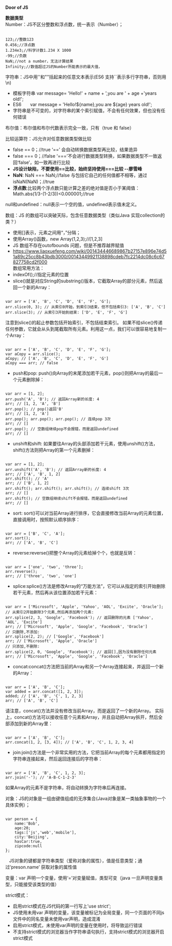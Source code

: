 <b>Door of JS</b>

<b>数据类型</b>    
Number：JS不区分整数和浮点数，统一表示（Number）；
<pre><code>
123;//整数123
0.456;//浮点数
1.234e3;//科学计数1.234 X 1000
-99;//负数
NaN;//not a number，无法计算结果
Infinity;//数值超过JS的Number所能表示的最大值，
</code></pre>

字符串：JS中用''和""括起来的任意文本表示(ES6 支持``表示多行字符串，否则用\n)       
* 模板字符串  var message= 'Hello!' + name + ',you are ' + age +'years old!';        
* ES6        var message = 'Hello!${name},you are ${age} years old!';    
* 字符串是不可变的，对字符串的某个索引赋值，不会有任何效果，但也没有任何错误    

布尔值：布尔值和布尔代数表示完全一致，只有（true 和 false）     

比较运算符：JS允许对任意数据类型做比较           
* false == 0；//true  ‘==’ 会自动转换数据类型再比较，结果诡异          
* false === 0；//false ‘===’不会进行数据类型转换，如果数据类型不一致返回‘false’，如一致再进行比较    
* <b>JS设计缺陷，不要使用==比较，始终坚持使用===比较 --廖雪峰</b>      
* <b>NaN</b>:   NaN === NaN;//false 与包括它自己的任何值都不相等，通过isNaN(NaN)；//true     
* <b>浮点数</b>:比较两个浮点数只能计算之差的绝对值是否小于某阈值：Math.abs(1/3-(1-2/3))<0.000001;//true    

null和undefined：null表示一个空的值，undefined表示值未定义。

数组：JS 的数组可以突破天际，包含任意数据类型（类似Java 实现collection的类？）
* 使用[]表示，元素之间用“，”分隔；    
* 使用Array()函数，new Array(1,2,3);//[1,2,3]
* JS 数组不存在outofbounds 问题，但是不推荐越界赋值    
* <url>https://www.liaoxuefeng.com/wiki/001434446689867b27157e896e74d51a89c25cc8b43bdb3000/00143449921138898cdeb7fc2214dc08c6c67827758cd2f000</url>    
数组常用方法：    
* indexOf();//指定元素的位置
* slice()就是对应String的substring()版本，它截取Array的部分元素，然后返回一个新的Array：
<pre><code>
var arr = ['A', 'B', 'C', 'D', 'E', 'F', 'G'];
arr.slice(0, 3); // 从索引0开始，到索引3结束，但不包括索引3: ['A', 'B', 'C']
arr.slice(3); // 从索引3开始到结束: ['D', 'E', 'F', 'G']
</code></pre>
注意到slice()的起止参数包括开始索引，不包括结束索引。
如果不给slice()传递任何参数，它就会从头到尾截取所有元素。利用这一点，我们可以很容易地复制一个Array：
<pre><code>
var arr = ['A', 'B', 'C', 'D', 'E', 'F', 'G'];
var aCopy = arr.slice();
aCopy; // ['A', 'B', 'C', 'D', 'E', 'F', 'G']
aCopy === arr; // false
</code></pre>
* push和pop: push()向Array的末尾添加若干元素，pop()则把Array的最后一个元素删除掉： 
<pre><code>
var arr = [1, 2];
arr.push('A', 'B'); // 返回Array新的长度: 4
arr; // [1, 2, 'A', 'B']
arr.pop(); // pop()返回'B'
arr; // [1, 2, 'A']
arr.pop(); arr.pop(); arr.pop(); // 连续pop 3次
arr; // []
arr.pop(); // 空数组继续pop不会报错，而是返回undefined
arr; // []
</code></pre>
* unshift和shift: 如果要往Array的头部添加若干元素，使用unshift()方法，shift()方法则把Array的第一个元素删掉：
<pre><code>
var arr = [1, 2];
arr.unshift('A', 'B'); // 返回Array新的长度: 4
arr; // ['A', 'B', 1, 2]
arr.shift(); // 'A'
arr; // ['B', 1, 2]
arr.shift(); arr.shift(); arr.shift(); // 连续shift 3次
arr; // []
arr.shift(); // 空数组继续shift不会报错，而是返回undefined
arr; // []
</code></pre>
* sort: sort()可以对当前Array进行排序，它会直接修改当前Array的元素位置，直接调用时，按照默认顺序排序：
<pre><code>
var arr = ['B', 'C', 'A'];
arr.sort();
arr; // ['A', 'B', 'C']
</code></pre>
* reverse:reverse()把整个Array的元素给掉个个，也就是反转：
<pre><code>
var arr = ['one', 'two', 'three'];
arr.reverse(); 
arr; // ['three', 'two', 'one']
</code></pre>
* splice:splice()方法是修改Array的“万能方法”，它可以从指定的索引开始删除若干元素，然后再从该位置添加若干元素：
<pre><code>
var arr = ['Microsoft', 'Apple', 'Yahoo', 'AOL', 'Excite', 'Oracle'];
// 从索引2开始删除3个元素,然后再添加两个元素:
arr.splice(2, 3, 'Google', 'Facebook'); // 返回删除的元素 ['Yahoo', 'AOL', 'Excite']
arr; // ['Microsoft', 'Apple', 'Google', 'Facebook', 'Oracle']
// 只删除,不添加:
arr.splice(2, 2); // ['Google', 'Facebook']
arr; // ['Microsoft', 'Apple', 'Oracle']
// 只添加,不删除:
arr.splice(2, 0, 'Google', 'Facebook'); // 返回[],因为没有删除任何元素
arr; // ['Microsoft', 'Apple', 'Google', 'Facebook', 'Oracle']
</code></pre>
* concat:concat()方法把当前的Array和另一个Array连接起来，并返回一个新的Array：
<pre><code>
var arr = ['A', 'B', 'C'];
var added = arr.concat([1, 2, 3]);
added; // ['A', 'B', 'C', 1, 2, 3]
arr; // ['A', 'B', 'C']
</code></pre>
请注意，concat()方法并没有修改当前Array，而是返回了一个新的Array。
实际上，concat()方法可以接收任意个元素和Array，并且自动把Array拆开，然后全部添加到新的Array里：
<pre><code>
var arr = ['A', 'B', 'C'];
arr.concat(1, 2, [3, 4]); // ['A', 'B', 'C', 1, 2, 3, 4]
</code></pre>
* join:join()方法是一个非常实用的方法，它把当前Array的每个元素都用指定的字符串连接起来，然后返回连接后的字符串：
<pre><code>
var arr = ['A', 'B', 'C', 1, 2, 3];
arr.join('-'); // 'A-B-C-1-2-3'
</code></pre>
如果Array的元素不是字符串，将自动转换为字符串后再连接。

对象：JS的对象是一组由键值组成的无序集合(Java对象是某一类抽象事物的一个具体实例）；
<pre><code>
var person = {
    name:'Bob',
    age:20;
    tags:['js','web','mobile'],
    city:'Beijing',
    hasCar:true,
    zipcode:null
};
</code></pre>
    JS对象的键都是字符串类型（爱称对象的属性），值是任意类型；通过‘preson.name’ 获取对象的属性值
 
变量：var 声明一个变量，使用‘=’对变量赋值，类型可变（java 一旦声明变量类型，只能接受该类型的值）

strict模式：
* 启用strict模式在JS代码的第一行写上'use strict';
* JS使用未用var 声明的变量，该变量被标记为全局变量，同一个页面的不同js文件中的同名变量未使用var声明，造成混淆    
* 启用strict模式，未使用var声明的变量在使用时，将导致运行错误      
* 不支持strict模式的浏览器当作字符串语句执行，支持strict模式的浏览器开启strict模式



